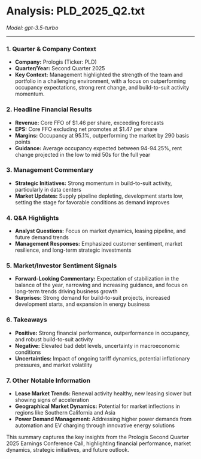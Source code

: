 # Analysis: PLD_2025_Q2.txt

*Model: gpt-3.5-turbo*

---

### 1. Quarter & Company Context
- **Company:** Prologis (Ticker: PLD)
- **Quarter/Year:** Second Quarter 2025
- **Key Context:** Management highlighted the strength of the team and portfolio in a challenging environment, with a focus on outperforming occupancy expectations, strong rent change, and build-to-suit activity momentum.

### 2. Headline Financial Results
- **Revenue:** Core FFO of $1.46 per share, exceeding forecasts
- **EPS:** Core FFO excluding net promotes at $1.47 per share
- **Margins:** Occupancy at 95.1%, outperforming the market by 290 basis points
- **Guidance:** Average occupancy expected between 94-94.25%, rent change projected in the low to mid 50s for the full year

### 3. Management Commentary
- **Strategic Initiatives:** Strong momentum in build-to-suit activity, particularly in data centers
- **Market Updates:** Supply pipeline depleting, development starts low, setting the stage for favorable conditions as demand improves

### 4. Q&A Highlights
- **Analyst Questions:** Focus on market dynamics, leasing pipeline, and future demand trends
- **Management Responses:** Emphasized customer sentiment, market resilience, and long-term strategic investments

### 5. Market/Investor Sentiment Signals
- **Forward-Looking Commentary:** Expectation of stabilization in the balance of the year, narrowing and increasing guidance, and focus on long-term trends driving business growth
- **Surprises:** Strong demand for build-to-suit projects, increased development starts, and expansion in energy business

### 6. Takeaways
- **Positive:** Strong financial performance, outperformance in occupancy, and robust build-to-suit activity
- **Negative:** Elevated bad debt levels, uncertainty in macroeconomic conditions
- **Uncertainties:** Impact of ongoing tariff dynamics, potential inflationary pressures, and market volatility

### 7. Other Notable Information
- **Lease Market Trends:** Renewal activity healthy, new leasing slower but showing signs of acceleration
- **Geographical Market Dynamics:** Potential for market inflections in regions like Southern California and Asia
- **Power Demand Management:** Addressing higher power demands from automation and EV charging through innovative energy solutions

This summary captures the key insights from the Prologis Second Quarter 2025 Earnings Conference Call, highlighting financial performance, market dynamics, strategic initiatives, and future outlook.